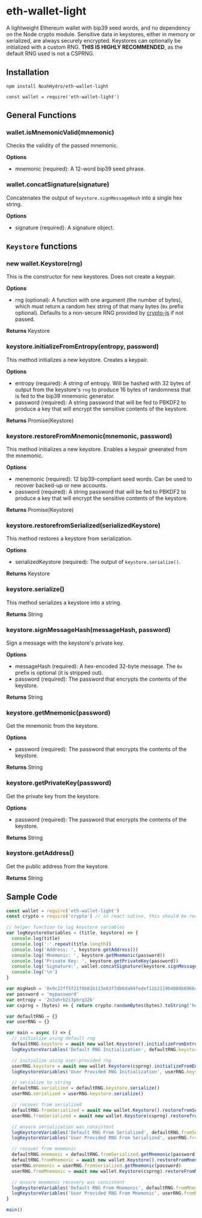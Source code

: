 # eth-wallet-light

A lightweight Ethereum wallet with bip39 seed words, and no dependency on the Node crypto module. Sensitive data in keystores, either in memory or serialized, are always securely encrypted. Keystores can optionally be initialized with a custom RNG. **THIS IS HIGHLY RECOMMENDED**, as the default RNG used is not a CSPRNG.

## Installation

`npm install NoahHydro/eth-wallet-light`

`const wallet = require('eth-wallet-light')`

## General Functions
### wallet.isMnemonicValid(mnemonic)
Checks the validity of the passed mnemonic.

**Options**
- mnemonic (required): A 12-word bip39 seed phrase.

### wallet.concatSignature(signature)
Concatenates the output of `keystore.signMessageHash` into a single hex string.

**Options**
- signature (required): A signature object.

## `Keystore` functions

### new wallet.Keystore(rng)
This is the constructor for new keystores. Does not create a keypair.

**Options**
- rng (optional): A function with one argument (the number of bytes), which must return a random hex string of that many bytes (`0x` prefix optional). Defaults to a non-secure RNG provided by [crypto-js](https://github.com/brix/crypto-js) if not passed.

**Returns** Keystore

### keystore.initializeFromEntropy(entropy, password)
This method initializes a new keystore. Creates a keypair.

**Options**
- entropy (required): A string of entropy. Will be hashed with 32 bytes of output from the keystore's `rng` to produce 16 bytes of randomness that is fed to the bip39 mnemonic generator.
- password (required): A string password that will be fed to PBKDF2 to produce a key that will encrypt the sensitive contents of the keystore.

**Returns** Promise(Keystore)

### keystore.restoreFromMnemonic(mnemonic, password)
This method initializes a new keystore. Enables a keypair gneerated from the mnemonic.

**Options**
- menemonic (required): 12 bip39-compliant seed words. Can be used to recover backed-up or new accounts.
- password (required): A string password that will be fed to PBKDF2 to produce a key that will encrypt the sensitive contents of the keystore.

**Returns** Promise(Keystore)

### keystore.restorefromSerialized(serializedKeystore)
This method restores a keystore from serialization.

**Options**
- serializedKeystore (required): The output of `keystore.serialize()`.

**Returns** Keystore

### keystore.serialize()
This method serializes a keystore into a string.

**Returns** String

### keystore.signMessageHash(messageHash, password)
Sign a message with the keystore's private key.

**Options**
- messageHash (required): A hex-encoded 32-byte message. The `0x` prefix is optional (it is stripped out).
- password (required): The password that encrypts the contents of the keystore.

**Returns** String

### keystore.getMnemonic(password)
Get the mnemonic from the keystore.

**Options**
- password (required): The password that encrypts the contents of the keystore.

**Returns** String

### keystore.getPrivateKey(password)
Get the private key from the keystore.

**Options**
- password (required): The password that encrypts the contents of the keystore.

**Returns** String

### keystore.getAddress()
Get the public address from the keystore.

**Returns** String

## Sample Code

```javascript
const wallet = require('eth-wallet-light')
const crypto = require('crypto') // in react native, this should be react-native-securerandom

// helper function to log keystore variables
var logKeystoreVariables = (title, keystore) => {
  console.log(title)
  console.log('-'.repeat(title.length))
  console.log('Address: ', keystore.getAddress())
  console.log('Mnemonic: ', keystore.getMnemonic(password))
  console.log('Private Key: ', keystore.getPrivateKey(password))
  console.log('Signature:', wallet.concatSignature(keystore.signMessageHash(msgHash, password)))
  console.log('\n')
}

var msgHash = '0x9c22ff5f21f0b81b113e63f7db6da94fedef11b2119b4088b89664fb9a3cb658'
var password = 'mypassword'
var entropy = '2o3uhrb2i3pbrq32b'
var csprng = (bytes) => { return crypto.randomBytes(bytes).toString('hex') } // this will vary

var defaultRNG = {}
var userRNG = {}

var main = async () => {
  // initialize using default rng
  defaultRNG.keystore = await new wallet.Keystore().initializeFromEntropy(entropy, password)
  logKeystoreVariables('Default RNG Initialization', defaultRNG.keystore)

  // initialize using user-provided rng
  userRNG.keystore = await new wallet.Keystore(csprng).initializeFromEntropy(entropy, password)
  logKeystoreVariables('User Provided RNG Initialization', userRNG.keystore)

  // serialize to string
  defaultRNG.serialized = defaultRNG.keystore.serialize()
  userRNG.serialized = userRNG.keystore.serialize()

  // recover from serialized
  defaultRNG.fromSerialized = await new wallet.Keystore().restorefromSerialized(defaultRNG.serialized)
  userRNG.fromSerialized = await new wallet.Keystore(csprng).restorefromSerialized(userRNG.serialized)

  // ensure serialization was consistent
  logKeystoreVariables('Default RNG From Serialized', defaultRNG.fromSerialized)
  logKeystoreVariables('User Provided RNG From Serialized', userRNG.fromSerialized)

  // recover from mnemonic
  defaultRNG.mnemonic = defaultRNG.fromSerialized.getMnemonic(password)
  defaultRNG.fromMnemonic = await new wallet.Keystore().restoreFromMnemonic(defaultRNG.mnemonic, password)
  userRNG.mnemonic = userRNG.fromSerialized.getMnemonic(password)
  userRNG.fromMnemonic = await new wallet.Keystore(csprng).restoreFromMnemonic(userRNG.mnemonic, password)

  // ensure mnemonic recovery was consistent
  logKeystoreVariables('Default RNG From Mnemonic', defaultRNG.fromMnemonic)
  logKeystoreVariables('User Provided RNG From Mnemonic', userRNG.fromMnemonic)
}

main()
```
